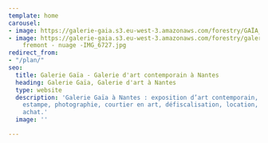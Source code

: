 ```yaml
---
template: home
carousel:
- image: https://galerie-gaia.s3.eu-west-3.amazonaws.com/forestry/GAÏA_MOLLIERE_INSTA_1.jpg
- image: https://galerie-gaia.s3.eu-west-3.amazonaws.com/forestry/galerie-gaia- olivier
    fremont - nuage -IMG_6727.jpg
redirect_from:
- "/plan/"
seo:
  title: Galerie Gaïa - Galerie d'art contemporain à Nantes
  heading: Galerie Gaïa, Galerie d'art à Nantes
  type: website
  description: 'Galerie Gaïa à Nantes : exposition d’art contemporain, peinture, sculpture,
    estampe, photographie, courtier en art, défiscalisation, location, prêt avant
    achat.'
  image: ''

---
```

